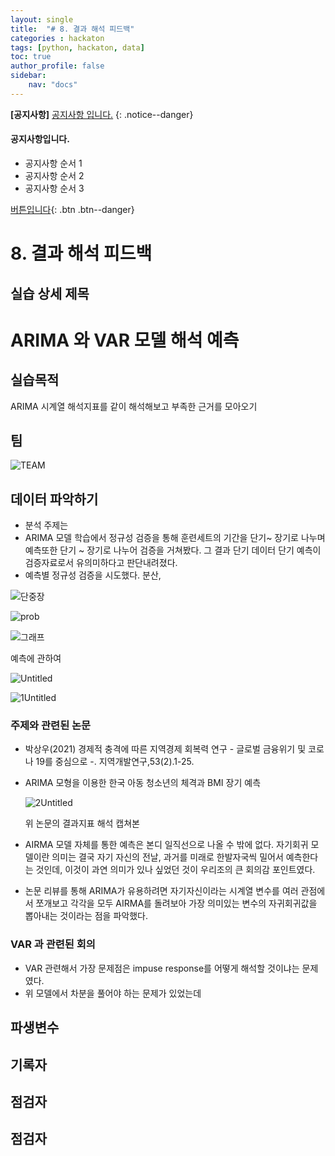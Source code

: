 ```yaml
---
layout: single
title:  "# 8. 결과 해석 피드백"
categories : hackaton
tags: [python, hackaton, data]
toc: true
author_profile: false
sidebar:
    nav: "docs"
---
```



**[공지사항]** [공지사항 입니다.](https://mmistakes.github.io/minimal-mistakes/markup/markup-html-tags-and-formatting/)
{: .notice--danger}

<div class = 'notice--success'>
<h4>공지사항입니다.</h4> 
<ul>
    <li>공지사항 순서 1</li>
    <li>공지사항 순서 2</li>
    <li>공지사항 순서 3</li>
</ul>
</div>



[버튼입니다](https://www.google.co.kr/){: .btn .btn--danger}





# 8. 결과 해석 피드백

## 실습 상세 제목

# ARIMA 와 VAR 모델 해석 예측

## 실습목적

ARIMA 시계열 해석지표를 같이 해석해보고 부족한 근거를 모아오기 

## 팀

![TEAM](https://user-images.githubusercontent.com/100893942/167066018-bebc8162-84ea-48bb-a92b-08082f583257.png)

## 데이터 파악하기

- 분석 주제는
- ARIMA 모델 학습에서 정규성 검증을 통해 훈련세트의 기간을 단기~ 장기로 나누며 예측또한 단기 ~ 장기로 나누어 검증을 거쳐봤다.  그 결과 단기 데이터 단기 예측이 검증자료로서 유의미하다고 판단내려졌다.
- 예측별 정규성 검증을 시도했다. 분산,


![단중장](https://user-images.githubusercontent.com/100893942/167069592-bf8b313f-78f4-4086-9b0b-ac4a069253c1.png)

![prob](https://user-images.githubusercontent.com/100893942/167069654-f2b43b6b-9d4f-4738-ae10-f1230205267e.png)

![그래프](https://user-images.githubusercontent.com/100893942/167069685-2a5577e0-3a81-44ca-b340-a200c593207f.png)

예측에 관하여 

![Untitled](https://user-images.githubusercontent.com/100893942/167069710-5434bb7c-2067-471c-83fd-225770142b60.png)

![1Untitled](https://user-images.githubusercontent.com/100893942/167069751-2ac804d1-b1c1-44cf-a55c-66d0625d5256.png)

### 주제와 관련된 논문

- 박상우(2021) 경제적 충격에 따른 지역경제 회복력 연구 - 글로벌 금융위기 및 코로나 19를 중심으로 -. 지역개발연구,53(2).1-25.
- ARIMA 모형을 이용한 한국 아동 청소년의 체격과 BMI 장기 예측
    
    ![2Untitled](https://user-images.githubusercontent.com/100893942/167069780-91db6090-3c74-4124-8047-dc94b2cda68b.png)
    
    위 논문의 결과지표 해석 캡쳐본 
    
- AIRMA 모델 자체를 통한 예측은 본디 일직선으로 나올 수 밖에 없다. 자기회귀 모델이란 의미는 결국 자기 자신의 전날, 과거를 미래로 한발자국씩 밀어서 예측한다는 것인데, 이것이 과연 의미가 있나 싶었던 것이 우리조의 큰 회의감 포인트였다.
- 논문 리뷰를 통해 ARIMA가 유용하려면 자기자신이라는 시계열 변수를 여러 관점에서 쪼개보고 각각을 모두 AIRMA를 돌려보아 가장 의미있는 변수의 자귀회귀값을 뽑아내는 것이라는 점을 파악했다.

### VAR 과 관련된 회의

- VAR 관련해서 가장 문제점은 impuse response를 어떻게 해석할 것이냐는 문제였다.
- 위 모델에서 차분을 풀어야 하는 문제가 있었는데

## 파생변수

## 기록자

## 점검자

## 점검자

 


